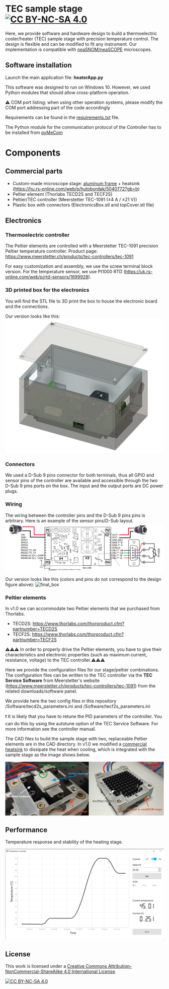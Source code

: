 
# TEC sample stage   [![CC BY-NC-SA 4.0][cc-by-nc-sa-shield]][cc-by-nc-sa]

Here, we provide software and hardware design to build a thermoelectric cooler/heater (TEC) sample stage with precision temperature control.
The design is flexible and can be modified to fit any instrument. Our implementation is compatible with [neaSNOM/neaSCOPE](https://www.neaspec.com/) microscopes.

## Software installation

Launch the main application file: **heaterApp.py**

This software was designed to run on Windows 10. However, we used Python modules that should allow cross-platform 
operation.

⚠️ COM port listing: when using other operation systems, please modify the COM port addressing part of the code accordingly

Requirements can be found in the [requirements.txt](Software/requirements.txt) file.

The Python module for the communication protocol of the Controller has to be installed from [pyMeCom](https://github.com/spomjaksilp/pyMeCom)

# Components

## Commercial parts

- Custom-made microscope stage: [aluminum frame](CAD/frame.stl) + heatsink (https://hu.rs-online.com/web/p/hutobordak/5040772?gb=b)
- Peltier element (Thorlabs TECD2S and TECF2S)
- Peltier/TEC controller (Meerstetter TEC-1091 (±4 A / ±21 V))
- Plastic box with connectors (ElectronicsBox.stl and topCover.stl file)


## Electronics

### Thermoelectric controller

The Peltier elements are controlled with a Meerstetter TEC-1091 precision Peltier temperature controller. Product page: https://www.meerstetter.ch/products/tec-controllers/tec-1091

For easy customization and assembly, we use the screw terminal block version. For the temperature sensor, we use Pt1000 RTD (https://uk.rs-online.com/web/p/rtd-sensors/1699928). 

### 3D printed box for the electronics
You will find the STL file to 3D print the box to house the electronic board and the connections. 

Our version looks like this:
![cad_design](/Images/cad_design.png)

### Connectors

We used a D-Sub 9 pins connector for both terminals, thus all GPIO and sensor pins of the controller are available and accessible through the two D-Sub 9 pins ports on the box. The input and the output ports are DC power plugs.

### Wiring

The wiring between the controller pins and the D-Sub 9 pins pins is arbitrary. Here is an example of the sensor pins/D-Sub layout.
![wiring](/Images/TECcontroller_wiring.png)

Our version looks like this (colors and pins do not correspond to the design figure above):
![final_box](/Images/final_box.png)

### Peltier elements

In v1.0 we can accommodate two Peltier elements that we purchased from Thorlabs.

- TECD2S: https://www.thorlabs.com/thorproduct.cfm?partnumber=TECD2S
- TECF2S: https://www.thorlabs.com/thorproduct.cfm?partnumber=TECF2S

⚠️⚠️⚠️ In order to properly drive the Peltier elements, you have to give their characteristics and electronic properties (such as maximum current, resistance, voltage) to the TEC controller.⚠️⚠️⚠️

Here we provide the configuration files for our stage/peltier combinations. The configuration files can be written to the TEC controller via the **TEC Service Software** from Meerstetter's website (https://www.meerstetter.ch/products/tec-controllers/tec-1091) from the related downloads/software panel.

We provide here the two config files in this repository /Software/tecd2s_parameters.ini and /Software/tecf2s_parameters.ini

❗ It is likely that you have to retune the PID parameters of the controller. You can do this by using the autotune option of the TEC Service Software. For more information see the controller manual.

The CAD files to build the sample stage with two, replaceable Peltier elements are in the CAD directory. 
In v1.0 we modified a [commercial heatsink](https://hu.rs-online.com/web/p/hutobordak/5040772?gb=b) to dissipate the heat when cooling, which is integrated with the sample stage as the image shows below.

![stage](/Images/heaterStage_hardware.png)

## Performance

Temperature response and stability of the heating stage.

![controllapp_new](/Images/controllapp_new.png)

## License

This work is licensed under a
[Creative Commons Attribution-NonCommercial-ShareAlike 4.0 International License][cc-by-nc-sa].

[![CC BY-NC-SA 4.0][cc-by-nc-sa-image]][cc-by-nc-sa]

[cc-by-nc-sa]: http://creativecommons.org/licenses/by-nc-sa/4.0/
[cc-by-nc-sa-image]: https://licensebuttons.net/l/by-nc-sa/4.0/88x31.png
[cc-by-nc-sa-shield]: https://img.shields.io/badge/License-CC%20BY--NC--SA%204.0-lightgrey.svg
